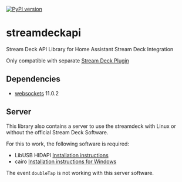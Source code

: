 [![PyPI version](https://badge.fury.io/py/streamdeckapi.svg)](https://badge.fury.io/py/streamdeckapi)

# streamdeckapi
Stream Deck API Library for Home Assistant Stream Deck Integration

Only compatible with separate [Stream Deck Plugin](https://github.com/Patrick762/streamdeckapi-plugin)

## Dependencies
- [websockets](https://pypi.org/project/websockets/) 11.0.2


## Server
This library also contains a server to use the streamdeck with Linux or without the official Stream Deck Software.

For this to work, the following software is required:

- LibUSB HIDAPI [Installation instructions](https://python-elgato-streamdeck.readthedocs.io/en/stable/pages/backend_libusb_hidapi.html)
- cairo [Installation instructions for Windows](https://stackoverflow.com/a/73913080)

The event `doubleTap` is not working with this server software.
